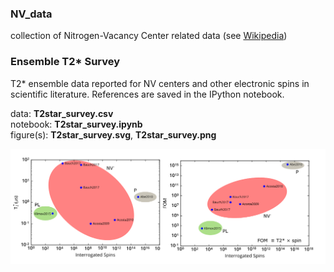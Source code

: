 ### NV_data

collection of Nitrogen-Vacancy Center related data (see [Wikipedia](https://en.wikipedia.org/wiki/Nitrogen-vacancy_center))

### Ensemble T2* Survey

T2* ensemble data reported for NV centers and other electronic spins in scientific literature. References are saved in the IPython notebook.

data: **T2star_survey.csv**  
notebook: **T2star_survey.ipynb**  
figure(s): **T2star_survey.svg**, **T2star_survey.png**  

![Lorentzian fitting example](https://github.com/ebauch/NV_data/blob/master/T2star_survey.png)
